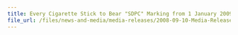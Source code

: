 ```yaml
---
title: Every Cigarette Stick to Bear "SDPC" Marking from 1 January 2009
file_url: /files/news-and-media/media-releases/2008-09-10-Media-Release-ciggmarking.pdf
---
```

